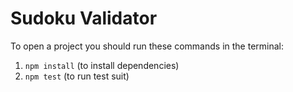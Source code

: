 # Sudoku Validator

To open a project you should run these commands in the terminal:
1. `npm install` (to install dependencies)
2. `npm test` (to run test suit)
